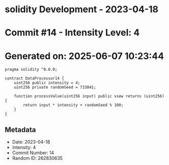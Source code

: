 ﻿# solidity Development - 2023-04-18
# Commit #14 - Intensity Level: 4
# Generated on: 2025-06-07 10:23:44
```solidity
pragma solidity ^0.8.0;

contract DataProcessor14 {
    uint256 public intensity = 4;
    uint256 private randomSeed = 733841;

    function processValue(uint256 input) public view returns (uint256) {
        return input * intensity + randomSeed % 100;
    }
}
```
## Metadata
- Date: 2023-04-18
- Intensity: 4
- Commit Number: 14
- Random ID: 262830635
